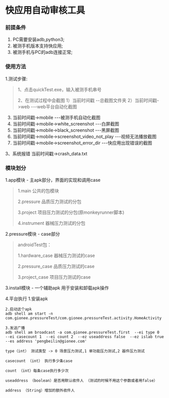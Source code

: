 #  快应用自动审核工具  #

### 前提条件 ###
1. PC需要安装adb,python3;
2. 被测手机版本支持快应用;
3. 被测手机与PC的adb连接正常;

### 使用方法 ###
1.测试步骤:
> 1、点击quickTest.exe，输入被测手机串号
>
> 2、在测试过程中会截图
   1）当前时间戳                                          --总截图文件夹
   2）当前时间戳->web                                     ---web平台自动化截图
   3) 当前时间戳->mobile                                  ---被测手机自动化截图
   4) 当前时间戳->mobile->white_screenshot                ---白屏截图
   5) 当前时间戳->mobile->black_screenshot                ---黑屏截图
   6) 当前时间戳->mobile->screenshot_video_not_play       ---视频无法播放截图
   7) 当前时间戳->mobile->screenshot_error_dir            ---快应用出现错误的截图

3、系统报错
   当前时间戳->crash_data.txt


### 模块划分 ###
1.app模块 - 主apk部分，界面的实现和调用case
> 1.main 公共的包模块
>
> 2.pressure 品质压力测试的分包
>
> 3.project 项目压力测试的分包(原monkeyrunner脚本)
>
> 4.instrument 器械压力测试的分包

2.pressure模块 - case部分
>androidTest包：
>
>1.hardware_case 器械压力测试的case
>
>2.pressure_case 品质压力测试的case
>
>3.project_case 项目压力测试的case

3.install模块 - 一个辅助apk 用于安装和卸载apk操作


4.平台执行
    1.安装apk

    2.启动这个apk
    adb shell am start -n com.gionee.pressureTest/com.gionee.pressureTest.activity.HomeActivity

    3.发送广播
    adb shell am broadcast -a com.gionee.pressureTest.first  --ei type 0  --ei casecount 1  --ei count 2  --ez useaddress false  --ez islab true  --es address 'pengbeilin@gionee.com'

    type（int） 测试类型 -> 0 场景压力测试,1 单功能压力测试,2 器件压力测试

    casecount （int） 执行多少条case

    count （int）每条case执行多少次

    useaddress （boolean）是否用默认收件人 （测试的时候不用这个参数或者用false）

    address （String）增加的额外收件人

